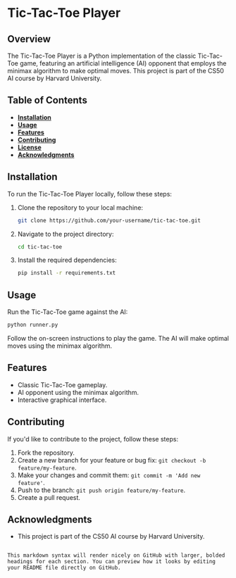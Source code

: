 # Tic-Tac-Toe Player


## Overview

The Tic-Tac-Toe Player is a Python implementation of the classic Tic-Tac-Toe game, featuring an artificial intelligence (AI) opponent that employs the minimax algorithm to make optimal moves. This project is part of the CS50 AI course by Harvard University.

## Table of Contents

- [**Installation**](#installation)
- [**Usage**](#usage)
- [**Features**](#features)
- [**Contributing**](#contributing)
- [**License**](#license)
- [**Acknowledgments**](#acknowledgments)

## Installation

To run the Tic-Tac-Toe Player locally, follow these steps:

1. Clone the repository to your local machine:

    ```bash
    git clone https://github.com/your-username/tic-tac-toe.git
    ```

2. Navigate to the project directory:

    ```bash
    cd tic-tac-toe
    ```

3. Install the required dependencies:

    ```bash
    pip install -r requirements.txt
    ```

## Usage

Run the Tic-Tac-Toe game against the AI:

```bash
python runner.py
```

Follow the on-screen instructions to play the game. The AI will make optimal moves using the minimax algorithm.

## Features

- Classic Tic-Tac-Toe gameplay.
- AI opponent using the minimax algorithm.
- Interactive graphical interface.

## Contributing

If you'd like to contribute to the project, follow these steps:

1. Fork the repository.
2. Create a new branch for your feature or bug fix: `git checkout -b feature/my-feature`.
3. Make your changes and commit them: `git commit -m 'Add new feature'`.
4. Push to the branch: `git push origin feature/my-feature`.
5. Create a pull request.


## Acknowledgments

- This project is part of the CS50 AI course by Harvard University.
```

This markdown syntax will render nicely on GitHub with larger, bolded headings for each section. You can preview how it looks by editing your README file directly on GitHub.
